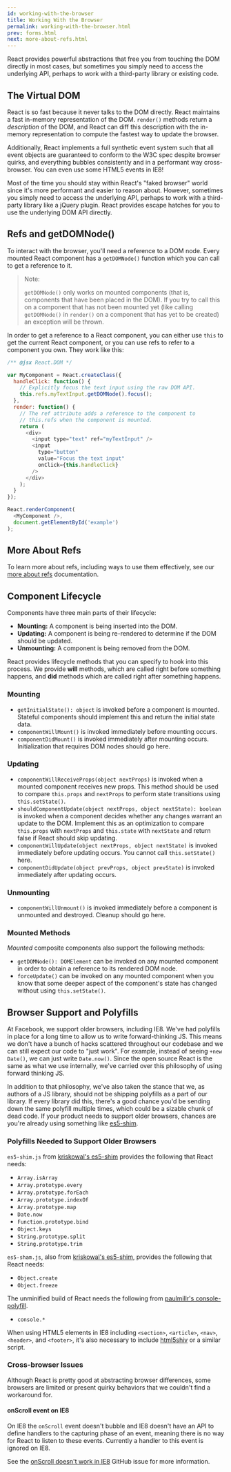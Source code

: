 ```yaml
---
id: working-with-the-browser
title: Working With the Browser
permalink: working-with-the-browser.html
prev: forms.html
next: more-about-refs.html
---
```


React provides powerful abstractions that free you from touching the DOM directly in most cases, but sometimes you simply need to access the underlying API, perhaps to work with a third-party library or existing code.


## The Virtual DOM

React is so fast because it never talks to the DOM directly. React maintains a fast in-memory representation of the DOM. `render()` methods return a *description* of the DOM, and React can diff this description with the in-memory representation to compute the fastest way to update the browser.

Additionally, React implements a full synthetic event system such that all event objects are guaranteed to conform to the W3C spec despite browser quirks, and everything bubbles consistently and in a performant way cross-browser. You can even use some HTML5 events in IE8!

Most of the time you should stay within React's "faked browser" world since it's more performant and easier to reason about. However, sometimes you simply need to access the underlying API, perhaps to work with a third-party library like a jQuery plugin. React provides escape hatches for you to use the underlying DOM API directly.


## Refs and getDOMNode()

To interact with the browser, you'll need a reference to a DOM node. Every mounted React component has a `getDOMNode()` function which you can call to get a reference to it.

> Note:
>
> `getDOMNode()` only works on mounted components (that is, components that have been placed in the DOM). If you try to call this on a component that has not been mounted yet (like calling `getDOMNode()` in `render()` on a component that has yet to be created) an exception will be thrown.

In order to get a reference to a React component, you can either use `this` to get the current React component, or you can use refs to refer to a component you own. They work like this:

```javascript
/** @jsx React.DOM */

var MyComponent = React.createClass({
  handleClick: function() {
    // Explicitly focus the text input using the raw DOM API.
    this.refs.myTextInput.getDOMNode().focus();
  },
  render: function() {
    // The ref attribute adds a reference to the component to
    // this.refs when the component is mounted.
    return (
      <div>
        <input type="text" ref="myTextInput" />
        <input
          type="button"
          value="Focus the text input"
          onClick={this.handleClick}
        />
      </div>
    );
  }
});

React.renderComponent(
  <MyComponent />,
  document.getElementById('example')
);
```


## More About Refs

To learn more about refs, including ways to use them effectively, see our [more about refs](/react/docs/more-about-refs.html) documentation.


## Component Lifecycle

Components have three main parts of their lifecycle:

* **Mounting:** A component is being inserted into the DOM.
* **Updating:** A component is being re-rendered to determine if the DOM should be updated.
* **Unmounting:** A component is being removed from the DOM.

React provides lifecycle methods that you can specify to hook into this process. We provide **will** methods, which are called right before something happens, and **did** methods which are called right after something happens.


### Mounting

* `getInitialState(): object` is invoked before a component is mounted. Stateful components should implement this and return the initial state data.
* `componentWillMount()` is invoked immediately before mounting occurs.
* `componentDidMount()` is invoked immediately after mounting occurs. Initialization that requires DOM nodes should go here.


### Updating

* `componentWillReceiveProps(object nextProps)` is invoked when a mounted component receives new props. This method should be used to compare `this.props` and `nextProps` to perform state transitions using `this.setState()`.
* `shouldComponentUpdate(object nextProps, object nextState): boolean` is invoked when a component decides whether any changes warrant an update to the DOM. Implement this as an optimization to compare `this.props` with `nextProps` and `this.state` with `nextState` and return false if React should skip updating.
* `componentWillUpdate(object nextProps, object nextState)` is invoked immediately before updating occurs. You cannot call `this.setState()` here.
* `componentDidUpdate(object prevProps, object prevState)` is invoked immediately after updating occurs.


### Unmounting

* `componentWillUnmount()` is invoked immediately before a component is unmounted and destroyed. Cleanup should go here.


### Mounted Methods

_Mounted_ composite components also support the following methods:

* `getDOMNode(): DOMElement` can be invoked on any mounted component in order to obtain a reference to its rendered DOM node.
* `forceUpdate()` can be invoked on any mounted component when you know that some deeper aspect of the component's state has changed without using `this.setState()`.


## Browser Support and Polyfills

At Facebook, we support older browsers, including IE8. We've had polyfills in place for a long time to allow us to write forward-thinking JS. This means we don't have a bunch of hacks scattered throughout our codebase and we can still expect our code to "just work". For example, instead of seeing `+new Date()`, we can just write `Date.now()`. Since the open source React is the same as what we use internally, we've carried over this philosophy of using forward thinking JS.

In addition to that philosophy, we've also taken the stance that we, as authors of a JS library, should not be shipping polyfills as a part of our library. If every library did this, there's a good chance you'd be sending down the same polyfill multiple times, which could be a sizable chunk of dead code. If your product needs to support older browsers, chances are you're already using something like [es5-shim](https://github.com/kriskowal/es5-shim).


### Polyfills Needed to Support Older Browsers

`es5-shim.js` from [kriskowal's es5-shim](https://github.com/kriskowal/es5-shim) provides the following that React needs:

* `Array.isArray`
* `Array.prototype.every`
* `Array.prototype.forEach`
* `Array.prototype.indexOf`
* `Array.prototype.map`
* `Date.now`
* `Function.prototype.bind`
* `Object.keys`
* `String.prototype.split`
* `String.prototype.trim`

`es5-sham.js`, also from [kriskowal's es5-shim](https://github.com/kriskowal/es5-shim), provides the following that React needs:

* `Object.create`
* `Object.freeze`

The unminified build of React needs the following from [paulmillr's console-polyfill](https://github.com/paulmillr/console-polyfill).

* `console.*`

When using HTML5 elements in IE8 including `<section>`, `<article>`, `<nav>`, `<header>`, and `<footer>`, it's also necessary to include [html5shiv](https://github.com/aFarkas/html5shiv) or a similar script.


### Cross-browser Issues

Although React is pretty good at abstracting browser differences, some browsers are limited or present quirky behaviors that we couldn't find a workaround for.


#### onScroll event on IE8

On IE8 the `onScroll` event doesn't bubble and IE8 doesn't have an API to define handlers to the capturing phase of an event, meaning there is no way for React to listen to these events.
Currently a handler to this event is ignored on IE8.

See the [onScroll doesn't work in IE8](https://github.com/facebook/react/issues/631) GitHub issue for more information.
